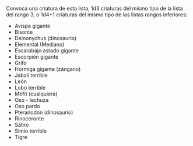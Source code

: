 Convoca una criatura de esta lista, 1d3 criaturas del mismo tipo de la lista del rango 3, o 1d4+1 criaturas del mismo tipo de las listas rangos inferiores:
* Avispa gigante
* Bisonte
* Deinonychus (dinosaurio)
* Elemental (Mediano)
* Escarabajo astado gigante
* Escorpión gigante
* Grifo
* Hormiga gigante (zángano)
* Jabalí terrible
* León
* Lobo terrible
* Méfit (cualquiera)
* Oso - lechuza
* Oso pardo
* Pteranodon (dinosaurio)
* Rinoceronte
* Sátiro
* Simio terrible
* Tigre
